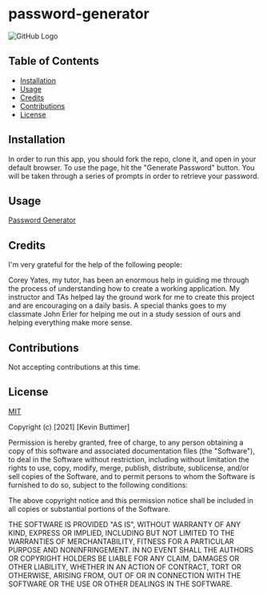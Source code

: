 # password-generator

![GitHub Logo](https://img.shields.io/badge/license-MIT-green)

## Table of Contents
   - [Installation](#installation)
   - [Usage](#usage)
   - [Credits](#credits)
   - [Contributions](#Contributions)
   - [License](#license)

## Installation

In order to run this app, you should fork the repo, clone it, and open in your default browser. To use the page, hit the "Generate Password" button. You will be taken through a series of prompts in order to retrieve your password.

## Usage

[Password Generator](https://user-images.githubusercontent.com/73902490/101714972-9b36c600-3a68-11eb-945b-5e5ec054db24.png)

## Credits

I'm very grateful for the help of the following people:

Corey Yates, my tutor, has been an enormous help in guiding me through the process of understanding how to create a working application. My instructor and TAs helped lay the ground work for me to create this project and are encouraging on a daily basis. A special thanks goes to my classmate John Erler for helping me out in a study session of ours and helping everything make more sense.

## Contributions

Not accepting contributions at this time.

## License

[MIT](https://choosealicense.com/licenses/mit/)

Copyright (c) [2021] [Kevin Buttimer]

Permission is hereby granted, free of charge, to any person obtaining a copy
of this software and associated documentation files (the "Software"), to deal
in the Software without restriction, including without limitation the rights
to use, copy, modify, merge, publish, distribute, sublicense, and/or sell
copies of the Software, and to permit persons to whom the Software is
furnished to do so, subject to the following conditions:

The above copyright notice and this permission notice shall be included in all
copies or substantial portions of the Software.

THE SOFTWARE IS PROVIDED "AS IS", WITHOUT WARRANTY OF ANY KIND, EXPRESS OR
IMPLIED, INCLUDING BUT NOT LIMITED TO THE WARRANTIES OF MERCHANTABILITY,
FITNESS FOR A PARTICULAR PURPOSE AND NONINFRINGEMENT. IN NO EVENT SHALL THE
AUTHORS OR COPYRIGHT HOLDERS BE LIABLE FOR ANY CLAIM, DAMAGES OR OTHER
LIABILITY, WHETHER IN AN ACTION OF CONTRACT, TORT OR OTHERWISE, ARISING FROM,
OUT OF OR IN CONNECTION WITH THE SOFTWARE OR THE USE OR OTHER DEALINGS IN THE
SOFTWARE.
